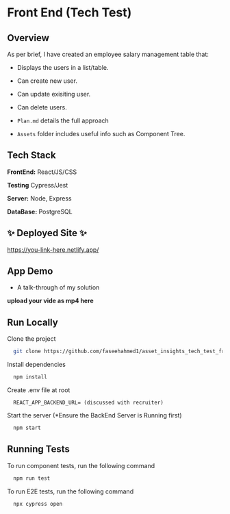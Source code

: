 
# Front End (Tech Test)

## Overview

As per brief, I have created an employee salary management table that:

- Displays the users in a list/table.
- Can create new user.
- Can update exisiting user.
- Can delete users.

- `Plan.md` details the full approach
- `Assets` folder includes useful info such as Component Tree.

## Tech Stack

**FrontEnd:** React/JS/CSS

**Testing** Cypress/Jest

**Server:** Node, Express

**DataBase:** PostgreSQL

## ✨ Deployed Site ✨

https://you-link-here.netlify.app/


## App Demo

- A talk-through of my solution


**upload your vide as mp4 here**


## Run Locally

Clone the project

```bash
  git clone https://github.com/faseehahmed1/asset_insights_tech_test_frontend.git
```

Install dependencies

```bash
  npm install
```

Create .env file at root

```
  REACT_APP_BACKEND_URL= (discussed with recruiter)
```

Start the server (*Ensure the BackEnd Server is Running first)

```bash
  npm start
```
## Running Tests

To run component tests, run the following command

```bash
  npm run test
```

To run E2E tests, run the following command

```bash
  npx cypress open
```


